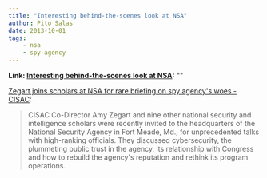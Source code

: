 ```yaml
---
title: "Interesting behind-the-scenes look at NSA"
author: Pito Salas
date: 2013-10-01
tags:
    - nsa
    - spy-agency
---
```


**Link: [Interesting behind-the-scenes look at NSA](None):** ""

[Zegart joins scholars at NSA for rare briefing on spy agency's woes -
CISAC](<http://cisac.stanford.edu/news/zegart_joins_scholars_at_nsa_for_rare_briefing_on_spy_agencys_woes_20130926/>):

> CISAC Co-Director Amy Zegart and nine other national security and
> intelligence scholars were recently invited to the headquarters of the
> National Security Agency in Fort Meade, Md., for unprecedented talks with
> high-ranking officials. They discussed cybersecurity, the plummeting public
> trust in the agency, its relationship with Congress and how to rebuild the
> agency's reputation and rethink its program operations.





